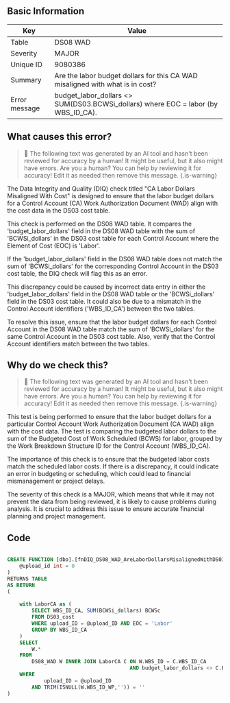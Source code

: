 ## Basic Information
| Key         | Value          |
|-------------|----------------|
| Table       | DS08 WAD |
| Severity    | MAJOR |
| Unique ID   | 9080386   |
| Summary     | Are the labor budget dollars for this CA WAD misaligned with what is in cost? |
| Error message | budget_labor_dollars <> SUM(DS03.BCWSi_dollars) where EOC = labor (by WBS_ID_CA). |

## What causes this error?

> :robot: The following text was generated by an AI tool and hasn't been reviewed for accuracy by a human! It might be useful, but it also might have errors. Are you a human? You can help by reviewing it for accuracy! Edit it as needed then remove this message.
{.is-warning}

The Data Integrity and Quality (DIQ) check titled "CA Labor Dollars Misaligned With Cost" is designed to ensure that the labor budget dollars for a Control Account (CA) Work Authorization Document (WAD) align with the cost data in the DS03 cost table. 

This check is performed on the DS08 WAD table. It compares the 'budget_labor_dollars' field in the DS08 WAD table with the sum of 'BCWSi_dollars' in the DS03 cost table for each Control Account where the Element of Cost (EOC) is 'Labor'. 

If the 'budget_labor_dollars' field in the DS08 WAD table does not match the sum of 'BCWSi_dollars' for the corresponding Control Account in the DS03 cost table, the DIQ check will flag this as an error. 

This discrepancy could be caused by incorrect data entry in either the 'budget_labor_dollars' field in the DS08 WAD table or the 'BCWSi_dollars' field in the DS03 cost table. It could also be due to a mismatch in the Control Account identifiers ('WBS_ID_CA') between the two tables. 

To resolve this issue, ensure that the labor budget dollars for each Control Account in the DS08 WAD table match the sum of 'BCWSi_dollars' for the same Control Account in the DS03 cost table. Also, verify that the Control Account identifiers match between the two tables.
## Why do we check this?

> :robot: The following text was generated by an AI tool and hasn't been reviewed for accuracy by a human! It might be useful, but it also might have errors. Are you a human? You can help by reviewing it for accuracy! Edit it as needed then remove this message.
{.is-warning}

This test is being performed to ensure that the labor budget dollars for a particular Control Account Work Authorization Document (CA WAD) align with the cost data. The test is comparing the budgeted labor dollars to the sum of the Budgeted Cost of Work Scheduled (BCWS) for labor, grouped by the Work Breakdown Structure ID for the Control Account (WBS_ID_CA). 

The importance of this check is to ensure that the budgeted labor costs match the scheduled labor costs. If there is a discrepancy, it could indicate an error in budgeting or scheduling, which could lead to financial mismanagement or project delays. 

The severity of this check is a MAJOR, which means that while it may not prevent the data from being reviewed, it is likely to cause problems during analysis. It is crucial to address this issue to ensure accurate financial planning and project management.
## Code

```sql

CREATE FUNCTION [dbo].[fnDIQ_DS08_WAD_AreLaborDollarsMisalignedWithDS03CA] (
	@upload_id int = 0
)
RETURNS TABLE
AS RETURN
(
	
	with LaborCA as (
		SELECT WBS_ID_CA, SUM(BCWSi_dollars) BCWSc
		FROM DS03_cost
		WHERE upload_ID = @upload_ID AND EOC = 'Labor'
		GROUP BY WBS_ID_CA
	)
	SELECT 
		W.*
	FROM
		DS08_WAD W INNER JOIN LaborCA C ON W.WBS_ID = C.WBS_ID_CA 
										AND budget_labor_dollars <> C.BCWSc
	WHERE
			upload_ID = @upload_ID  
		AND TRIM(ISNULL(W.WBS_ID_WP,'')) = ''
)
```
